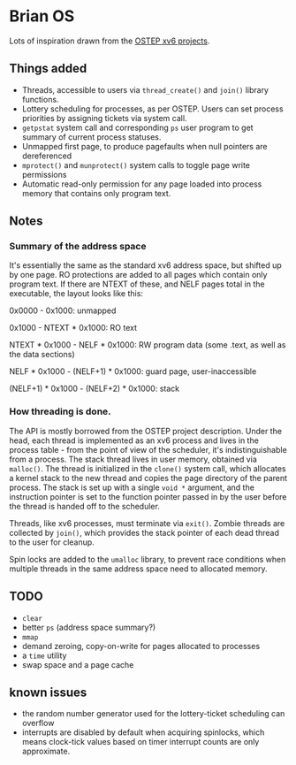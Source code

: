 # Brian OS

Lots of inspiration drawn from the [OSTEP xv6 projects](https://github.com/remzi-arpacidusseau/ostep-projects).

## Things added

* Threads, accessible to users via `thread_create()` and `join()` library functions.
* Lottery scheduling for processes, as per OSTEP. Users can set process priorities by assigning tickets via system call.
* `getpstat` system call and corresponding `ps` user program to get summary of current process statuses.
* Unmapped first page, to produce pagefaults when null pointers are dereferenced
* `mprotect()` and `munprotect()` system calls to toggle page write permissions
* Automatic read-only permission for any page loaded into process memory that contains only program text.


## Notes

### Summary of the address space

It's essentially the same as the standard xv6 address space, but shifted up by one page. RO protections are added to all pages which contain only program text. If there are NTEXT of these, and NELF pages total in the executable, the layout looks like this:

0x0000 - 0x1000: unmapped

0x1000 - NTEXT * 0x1000: RO text

NTEXT * 0x1000 - NELF * 0x1000: RW program data (some .text, as well as the data sections)

NELF * 0x1000 - (NELF+1) * 0x1000: guard page, user-inaccessible

(NELF+1) * 0x1000 - (NELF+2) * 0x1000: stack

### How threading is done.

The API is mostly borrowed from the OSTEP project description. Under the head, each thread is implemented as an xv6 process and lives in the process table - from the point of view of the scheduler, it's indistinguishable from a process. The stack thread lives in user memory, obtained via `malloc()`. The thread is initialized in the `clone()` system call, which allocates a kernel stack to the new thread and copies the page directory of the parent process. The stack is set up with a single `void *` argument, and the instruction pointer is set to the function pointer passed in by the user before the thread is handed off to the scheduler.

Threads, like xv6 processes, must terminate via `exit()`. Zombie threads are collected by `join()`, which provides the stack pointer of each dead thread to the user for cleanup.

Spin locks are added to the `umalloc` library, to prevent race conditions when multiple threads in the same address space need to allocated memory.

## TODO

* `clear`
* better `ps` (address space summary?)
* `mmap`
* demand zeroing, copy-on-write for pages allocated to processes
* a `time` utility
* swap space and a page cache

## known issues

* the random number generator used for the lottery-ticket scheduling can overflow
* interrupts are disabled by default when acquiring spinlocks, which means clock-tick values based on timer interrupt counts are only approximate.